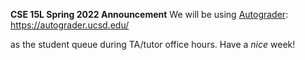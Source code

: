 __CSE 15L Spring 2022 Announcement__
We will be using [Autograder][1]: https://autograder.ucsd.edu/

[1]: https://autograder.ucsd.edu/

as the student queue during TA/tutor office hours.
Have a _nice_ week!
